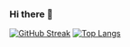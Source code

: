 ### Hi there 👋
[![GitHub Streak](http://github-readme-streak-stats.herokuapp.com?user=willk13&theme=dark&background=000000)](https://git.io/streak-stats)
[![Top Langs](https://github-readme-stats.vercel.app/api/top-langs/?username=willk13&layout=compact&theme=vision-friendly-dark)](https://github.com/anuraghazra/github-readme-stats)



<!--
**WillK13/willk13** is a ✨ _special_ ✨ repository because its `README.md` (this file) appears on your GitHub profile.

Here are some ideas to get you started:

- 🔭 I’m currently working on ...
- 🌱 I’m currently learning ...
- 👯 I’m looking to collaborate on ...
- 🤔 I’m looking for help with ...
- 💬 Ask me about ...
- 📫 How to reach me: ...
- 😄 Pronouns: ...
- ⚡ Fun fact: ...
-->
